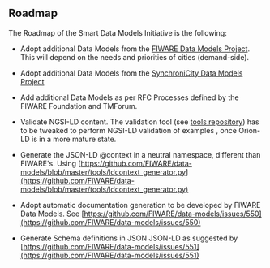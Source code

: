 ## Roadmap 

The Roadmap of the Smart Data Models Initiative is the following: 

* Adopt additional Data Models from the 
[FIWARE Data Models Project](https://github.com/FIWARE/data-models). 
This will depend on the needs and priorities of cities (demand-side). 

* Adopt additional Data Models from the 
[SynchroniCity Data Models Project](https://gitlab.com/synchronicity-iot/synchronicity-data-models)

* Add additional Data Models as per RFC Processes defined by the FIWARE Foundation and TMForum. 

* Validate NGSI-LD content. 
The validation tool (see [tools repository](https://github.com/smart-data-models/tools)) has to be tweaked to perform NGSI-LD validation of examples
, once Orion-LD is in a more mature state. 

* Generate the JSON-LD @context in a neutral namespace, different than FIWARE's. 
Using [https://github.com/FIWARE/data-models/blob/master/tools/ldcontext_generator.py](https://github.com/FIWARE/data-models/blob/master/tools/ldcontext_generator.py)

* Adopt automatic documentation generation to be developed by FIWARE Data Models. 
See [https://github.com/FIWARE/data-models/issues/550](https://github.com/FIWARE/data-models/issues/550)

* Generate Schema definitions in JSON JSON-LD as suggested by 
[https://github.com/FIWARE/data-models/issues/551](https://github.com/FIWARE/data-models/issues/551)

